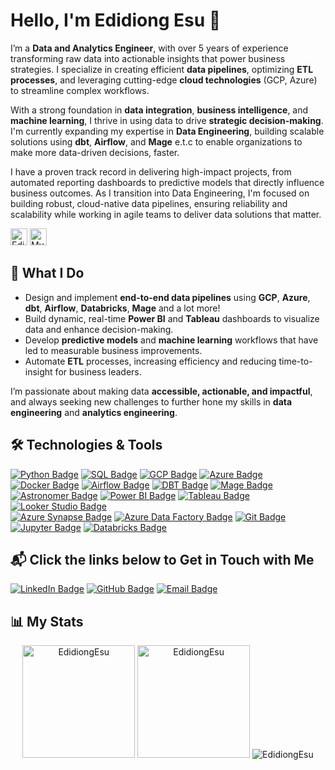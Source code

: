 # Hello, I'm Edidiong Esu 👋

I’m a **Data and Analytics Engineer**, with over 5 years of experience transforming raw data into actionable insights that power business strategies. I specialize in creating efficient **data pipelines**, optimizing **ETL processes**, and leveraging cutting-edge **cloud technologies** (GCP, Azure) to streamline complex workflows.

With a strong foundation in **data integration**, **business intelligence**, and **machine learning**, I thrive in using data to drive **strategic decision-making**. I'm currently expanding my expertise in **Data Engineering**, building scalable solutions using **dbt**, **Airflow**, and **Mage** e.t.c to enable organizations to make more data-driven decisions, faster.

I have a proven track record in delivering high-impact projects, from automated reporting dashboards to predictive models that directly influence business outcomes. As I transition into Data Engineering, I'm focused on building robust, cloud-native data pipelines, ensuring reliability and scalability while working in agile teams to deliver data solutions that matter.

<p align="left">
  <img src="https://komarev.com/ghpvc/?username=EdidiongEsu&label=Profile%20views&color=0e75b6&style=for-the-badge" alt="EdidiongEsu" height="27" />
  <a href="https://github.com/EdidiongEsu/capital_bikeshare">
    <img src="https://img.shields.io/github/stars/EdidiongEsu/capital_bikeshare?style=social" alt="My Top Repo" height="27" />
  </a>
</p>


## **🚀 What I Do**
- Design and implement **end-to-end data pipelines** using **GCP**, **Azure**, **dbt**, **Airflow**, **Databricks**, **Mage** and a lot more!
- Build dynamic, real-time **Power BI** and **Tableau** dashboards to visualize data and enhance decision-making.
- Develop **predictive models** and **machine learning** workflows that have led to measurable business improvements.
- Automate **ETL** processes, increasing efficiency and reducing time-to-insight for business leaders.

I’m passionate about making data **accessible, actionable, and impactful**, and always seeking new challenges to further hone my skills in **data engineering** and **analytics engineering**.

## **🛠 Technologies & Tools**

[![Python Badge](https://img.shields.io/badge/-Python-3776AB?style=for-the-badge&labelColor=212121&logo=python)](#) [![SQL Badge](https://img.shields.io/badge/-SQL-CC2927?style=for-the-badge&labelColor=212121&logo=Microsoft%20SQL%20Server&logoColor=CC2927)](#) [![GCP Badge](https://img.shields.io/badge/GCP-%234285F4.svg?style=for-the-badge&labelColor=212121&logo=google-cloud&logoColor=white)](#) [![Azure Badge](https://img.shields.io/badge/azure-%230072C6.svg?style=for-the-badge&labelColor=212121&logo=microsoftazure&logoColor=white)](#)  
[![Docker Badge](https://img.shields.io/badge/Docker-2496ED?style=for-the-badge&labelColor=212121&logo=docker&logoColor=white)](#) [![Airflow Badge](https://img.shields.io/badge/-Airflow-017E1A?style=for-the-badge&labelColor=212121&logo=apache-airflow&logoColor=white)](#) [![DBT Badge](https://img.shields.io/badge/-DBT-000000?style=for-the-badge&labelColor=212121&logo=dbt&logoColor=white)](#) [![Mage Badge](https://img.shields.io/badge/-Mage-4A90E2?style=for-the-badge&labelColor=212121&logo=mage&logoColor=white)](#)  
[![Astronomer Badge](https://img.shields.io/badge/-Astronomer-017E1A?style=for-the-badge&labelColor=212121&logo=astronomer&logoColor=white)](#) [![Power BI Badge](https://img.shields.io/badge/-Power%20BI-F2C811?style=for-the-badge&labelColor=212121&logo=powerbi)](#) [![Tableau Badge](https://img.shields.io/badge/-Tableau-E97627?style=for-the-badge&labelColor=212121&logo=tableau)](#) [![Looker Studio Badge](https://img.shields.io/badge/-Looker%20Studio-FF4983?style=for-the-badge&labelColor=212121&logo=lookerstudio&logoColor=white)](#)  
[![Azure Synapse Badge](https://img.shields.io/badge/Azure%20Synapse-%230072C6.svg?style=for-the-badge&labelColor=212121&logo=microsoftazure&logoColor=white)](#) [![Azure Data Factory Badge](https://img.shields.io/badge/-Azure%20Data%20Factory-6EB5B5?style=for-the-badge&labelColor=212121&logo=microsoftazure&logoColor=white)](#) [![Git Badge](https://img.shields.io/badge/git-%23F05033.svg?style=for-the-badge&labelColor=212121&logo=git&logoColor=white)](#) [![Jupyter Badge](https://img.shields.io/badge/Jupyter-%23F37626.svg?style=for-the-badge&labelColor=212121&logo=jupyter&logoColor=white)](#)  [![Databricks Badge](https://img.shields.io/badge/Databricks-%23FF3621.svg?style=for-the-badge&labelColor=212121&logo=databricks&logoColor=white)](#)


## **📬 Click the links below to Get in Touch with Me**

[![LinkedIn Badge](https://img.shields.io/badge/-LinkedIn-0077B5?style=for-the-badge&labelColor=212121&logo=linkedin)](https://www.linkedin.com/in/edidiong-esu-1942a2129/)
[![GitHub Badge](https://img.shields.io/badge/-GitHub-181717?style=for-the-badge&labelColor=212121&logo=github)](https://github.com/EdidiongEsu)
[![Email Badge](https://img.shields.io/badge/-Email-D14836?style=for-the-badge&labelColor=212121&logo=gmail&logoColor=white)](mailto:eddy.esu.22@gmail.com)


## **📊 My Stats**

<div align="center">
  <img src="https://github-readme-stats.vercel.app/api/top-langs?username=EdidiongEsu&show_icons=true&locale=en&layout=compact" alt="EdidiongEsu" style="height: 180px;" />
  <img src="https://github-readme-stats.vercel.app/api?username=EdidiongEsu&show_icons=true&locale=en" alt="EdidiongEsu" style="height: 180px;" />
  <img src="https://github-readme-streak-stats.herokuapp.com/?user=EdidiongEsu&theme=default" alt="EdidiongEsu" />
</div>





